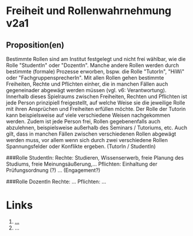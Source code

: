 <!---
   NAME - The NAME of this project is:
ethos

  FILE - The FILENAME of the current file is:
/v2a3.md

  CREATION - This project was CREATED on:
2017-01-28-16:15:00 UTC

  MODIFICATION - This project was last MODIFIED on:
2017-01-28-16:15:00 UTC

  VERSION - The current VERSION of this project is:
<git-commit-hash>-2017-01-28-16:15:00 UTC

  CREATOR(S) - This project was CREATED by:
Michael Czechowski, Martin Maga

  CONTACT - You can CONTACT the creator(s) or developer(s) of this project at:
E-Mail: mail@martinmaga.de

  COPYRIGHT - The COPYRIGHT holder of this project is:
COPYRIGHT (c) 2016 Martin Maga

  LICENSE - This project is LICENSED under the following license:
Martin Maga 2016 CC BY-SA 4.0 https://creativecommons.org

  SUBFILE – This is a SUBFILE! For more INFORMATION on this project go to:
/README.md
--->

# Freiheit und Rollenwahrnehmung v2a1

## Proposition(en)

Bestimmte Rollen sind am Institut festgelegt und nicht frei wählbar, wie die Rolle "StudentIn" oder "DozentIn".
Manche andere Rollen werden durch bestimmte (formale) Prozesse erworben, bspw. die Rolle "TutorIn", "HiWi" oder "FachgruppensprecherIn".
Mit allen Rollen gehen bestimmte Freiheiten, Rechte und Pflichten einher, die in manchen Fällen auch gegeneinader abgewägt werden müssen (vgl. v6: Verantwortung).
Innerhalb dieses Spielraums zwischen Freiheiten, Rechten und Pflichten ist jede Person prinzipiell freigestellt, auf welche Weise sie die jeweilige Rolle mit ihren Ansprüchen und Freiheiten erfüllen möchte.
Der Rolle der Tutorin kann beispielsweise auf viele verschiedene Weisen nachgekommen werden.
Zudem ist jede Person frei, Rollen gegebenenfalls auch abzulehnen, beispielsweise außerhalb des Seminars / Tutoriums, etc.
Auch gilt, dass in manchen Fällen zwischen verschiedenen Rollen abgewägt werden muss, vor allem wenn sich durch zwei verschiedene Rollen Spannungsfelder oder Konflikte ergeben. (TutorIn / StudentIn)

###Rolle StudentIn:
Rechte: Studieren, Wissenserwerb, freie Planung des Studiums, freie Meinungsäußerung,...
Pflichten: Einhaltung der Prüfungsordnung (?) ... (Engagement?)

###Rolle DozentIn
Rechte: ...
Pflichten: ...

# Links
  1. […](…)
  2. …

